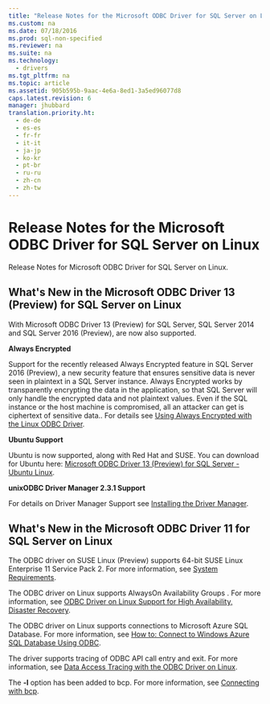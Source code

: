 ```yaml
---
title: "Release Notes for the Microsoft ODBC Driver for SQL Server on Linux"
ms.custom: na
ms.date: 07/18/2016
ms.prod: sql-non-specified
ms.reviewer: na
ms.suite: na
ms.technology: 
  - drivers
ms.tgt_pltfrm: na
ms.topic: article
ms.assetid: 905b595b-9aac-4e6a-8ed1-3a5ed96077d8
caps.latest.revision: 6
manager: jhubbard
translation.priority.ht: 
  - de-de
  - es-es
  - fr-fr
  - it-it
  - ja-jp
  - ko-kr
  - pt-br
  - ru-ru
  - zh-cn
  - zh-tw
---
```

# Release Notes for the Microsoft ODBC Driver for SQL Server on Linux
Release Notes for Microsoft ODBC Driver for SQL Server on Linux.  
  
## What's New in the  Microsoft  ODBC Driver 13 (Preview) for  SQL Server  on Linux  
With Microsoft ODBC Driver 13 (Preview) for SQL Server, SQL Server 2014 and SQL Server 2016 (Preview), are now also supported.  
  
**Always Encrypted**  
  
Support for the recently released Always Encrypted feature in SQL Server 2016 (Preview), a new security feature that ensures sensitive data is never seen in plaintext in a SQL Server instance. Always Encrypted works by transparently encrypting the data in the application, so that SQL Server will only handle the encrypted data and not plaintext values. Even if the SQL instance or the host machine is compromised, all an attacker can get is ciphertext of sensitive data.. For details see [Using Always Encrypted with the Linux ODBC Driver](../content/Using-Always-Encrypted-with-the-Linux-ODBC-Driver.md).  
  
**Ubuntu Support**  
  
Ubuntu is now supported, along with Red Hat and SUSE. You can download for Ubuntu here: [Microsoft ODBC Driver 13 (Preview) for SQL Server - Ubuntu Linux](http://go.microsoft.com/fwlink/?LinkId=??).  
  
**unixODBC Driver Manager 2.3.1 Support**  
  
For details on Driver Manager Support see [Installing the Driver Manager](../content/Installing-the-Driver-Manager.md).  
  
## What's New in the  Microsoft  ODBC Driver 11 for  SQL Server  on Linux  
The ODBC driver on SUSE Linux (Preview) supports 64-bit SUSE Linux Enterprise 11 Service Pack 2. For more information, see [System Requirements](../content/System-Requirements.md).  
  
The ODBC driver on Linux supports  AlwaysOn Availability Groups . For more information, see [ODBC Driver on Linux Support for High Availability, Disaster Recovery](../content/ODBC-Driver-on-Linux-Support-for-High-Availability--Disaster-Recovery.md).  
  
The ODBC driver on Linux supports connections to Microsoft Azure SQL Database. For more information, see [How to: Connect to Windows Azure SQL Database Using ODBC](http://msdn.microsoft.com/library/hh974312.aspx).  
  
The driver supports tracing of ODBC API call entry and exit. For more information, see [Data Access Tracing with the ODBC Driver on Linux](../content/Data-Access-Tracing-with-the-ODBC-Driver-on-Linux.md).  
  
The **-l** option has been added to bcp. For more information, see [Connecting with bcp](../content/Connecting-with-bcp.md).  
  
